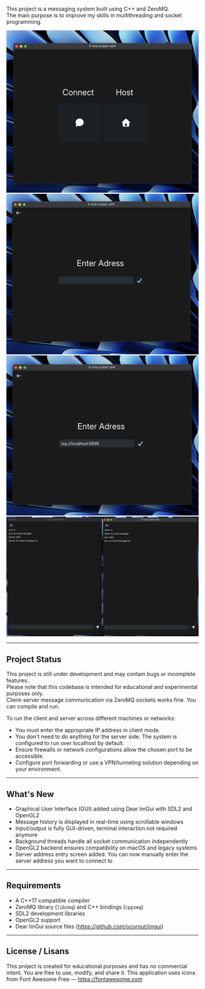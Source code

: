 This project is a messaging system built using C++ and ZeroMQ.  
The main purpose is to improve my skills in multithreading and socket programming.

![P-510 Messaging App Screenshot1](assets/apps.png) ![P-510 Messaging App Screenshot1](assets/screenshot2.png)
![P-510 Messaging App Screenshot1](assets/screenshot3.png)
![P-510 Messaging App Screenshot1](assets/screenshot4.png)

---

## Project Status

This project is still under development and may contain bugs or incomplete features.  
Please note that this codebase is intended for educational and experimental purposes only.  
Client-server message communication via ZeroMQ sockets works fine. You can compile and run.

To run the client and server across different machines or networks:

- You must enter the appropriate IP address in client mode.
- You don't need to do anything for the server side. The system is configured to run over localhost by default.
- Ensure firewalls or network configurations allow the chosen port to be accessible.
- Configure port forwarding or use a VPN/tunneling solution depending on your environment.

---

## What's New

- Graphical User Interface (GUI) added using Dear ImGui with SDL2 and OpenGL2  
- Message history is displayed in real-time using scrollable windows  
- Input/output is fully GUI-driven, terminal interaction not required anymore
- Background threads handle all socket communication independently  
- OpenGL2 backend ensures compatibility on macOS and legacy systems  
- Server address entry screen added. You can now manually enter the server address you want to connect to

---

## Requirements 

- A C++17 compatible compiler  
- ZeroMQ library (`libzmq`) and C++ bindings (`cppzmq`)  
- SDL2 development libraries  
- OpenGL2 support   
- Dear ImGui source files (https://github.com/ocornut/imgui)

---

## License / Lisans

This project is created for educational purposes and has no commercial intent.
You are free to use, modify, and share it. 
This application uses icons from Font Awesome Free — https://fontawesome.com

